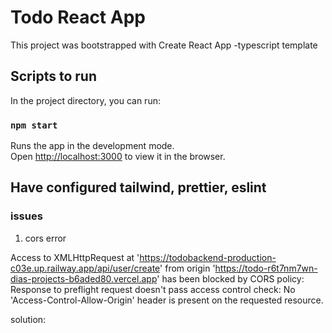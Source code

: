 # Todo React App

This project was bootstrapped with Create React App -typescript template

## Scripts to run

In the project directory, you can run:

### `npm start`

Runs the app in the development mode.\
Open [http://localhost:3000](http://localhost:3000) to view it in the browser.

## Have configured tailwind, prettier, eslint

### issues

1. cors error

Access to XMLHttpRequest at 'https://todobackend-production-c03e.up.railway.app/api/user/create' from origin 'https://todo-r6t7nm7wn-dias-projects-b6aded80.vercel.app' has been blocked by CORS policy: Response to preflight request doesn't pass access control check: No 'Access-Control-Allow-Origin' header is present on the requested resource.

solution:
